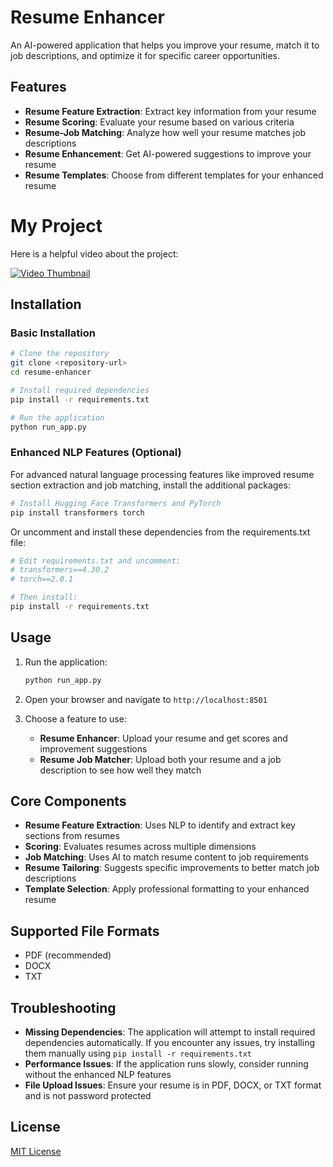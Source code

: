# Resume Enhancer

An AI-powered application that helps you improve your resume, match it to job descriptions, and optimize it for specific career opportunities.

## Features

- **Resume Feature Extraction**: Extract key information from your resume
- **Resume Scoring**: Evaluate your resume based on various criteria
- **Resume-Job Matching**: Analyze how well your resume matches job descriptions
- **Resume Enhancement**: Get AI-powered suggestions to improve your resume
- **Resume Templates**: Choose from different templates for your enhanced resume
# My Project

Here is a helpful video about the project:

[![Video Thumbnail](https://img.youtube.com/vi/2uoh_mxyrp4/0.jpg)](https://youtu.be/2uoh_mxyrp4)

## Installation

### Basic Installation

```bash
# Clone the repository
git clone <repository-url>
cd resume-enhancer

# Install required dependencies
pip install -r requirements.txt

# Run the application
python run_app.py
```

### Enhanced NLP Features (Optional)

For advanced natural language processing features like improved resume section extraction and job matching, install the additional packages:

```bash
# Install Hugging Face Transformers and PyTorch
pip install transformers torch
```

Or uncomment and install these dependencies from the requirements.txt file:

```bash
# Edit requirements.txt and uncomment:
# transformers==4.30.2
# torch==2.0.1

# Then install:
pip install -r requirements.txt
```

## Usage

1. Run the application:
   ```bash
   python run_app.py
   ```

2. Open your browser and navigate to `http://localhost:8501`

3. Choose a feature to use:
   - **Resume Enhancer**: Upload your resume and get scores and improvement suggestions
   - **Resume Job Matcher**: Upload both your resume and a job description to see how well they match

## Core Components

- **Resume Feature Extraction**: Uses NLP to identify and extract key sections from resumes
- **Scoring**: Evaluates resumes across multiple dimensions
- **Job Matching**: Uses AI to match resume content to job requirements
- **Resume Tailoring**: Suggests specific improvements to better match job descriptions
- **Template Selection**: Apply professional formatting to your enhanced resume

## Supported File Formats

- PDF (recommended)
- DOCX
- TXT

## Troubleshooting

- **Missing Dependencies**: The application will attempt to install required dependencies automatically. If you encounter any issues, try installing them manually using `pip install -r requirements.txt`
- **Performance Issues**: If the application runs slowly, consider running without the enhanced NLP features
- **File Upload Issues**: Ensure your resume is in PDF, DOCX, or TXT format and is not password protected

## License

[MIT License](LICENSE) 
